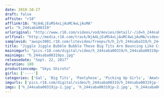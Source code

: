 ```yaml
---
date: 2018-10-27
draft: false
affsite: "r18"
afflinkr18: "NjA4LjEuMS4xLjAuMC4wLjAuMA"
url: "h_244saba00319"
urloriginal: "http://www.r18.com/videos/vod/movies/detail/-/id=h_244saba00319"
urlfinal: "http://media.r18.com/track/NjA4LjEuMS4xLjAuMC4wLjAuMA/videos/vod/movies/detail/-/id=h_244saba00319"
samplevid: "awspv3001.r18.com/litevideo/freepv/h/h_2/h_244saba319/h_244saba319_dmb_w.mp4"
title: "Jiggle Jiggle Bubble Bubble These Big Tits Are Bouncing Like Crazy! These Big Tits Babes Are On Fire And Their Slut Levels Are Hitting Maximum Overdrive! Grope Them, Grab Them, Lick Them And Suck Them And Rip Those Pantyhose Off And Fuck Them"
mainimgurl: "pics.r18.com/digital/video/h_244saba00319/h_244saba00319ps.jpg"
mainimgs: "h_244saba00319ps.jpg"
releasedate: "Sept. 22, 2017"
duration: 180
productioncomp: "Skyu Shiroto"
girls: ['----']
categories: ['Gal', 'Big Tits', 'Pantyhose', 'Picking Up Girls', 'Amateur', 'Nymphomaniac', 'Creampie', 'Hi-Def']
imgurls: ['pics.r18.com/digital/video/h_244saba00319/h_244saba00319jp-1.jpg', 'pics.r18.com/digital/video/h_244saba00319/h_244saba00319jp-2.jpg', 'pics.r18.com/digital/video/h_244saba00319/h_244saba00319jp-3.jpg', 'pics.r18.com/digital/video/h_244saba00319/h_244saba00319jp-4.jpg', 'pics.r18.com/digital/video/h_244saba00319/h_244saba00319jp-5.jpg', 'pics.r18.com/digital/video/h_244saba00319/h_244saba00319jp-6.jpg', 'pics.r18.com/digital/video/h_244saba00319/h_244saba00319jp-7.jpg', 'pics.r18.com/digital/video/h_244saba00319/h_244saba00319jp-8.jpg', 'pics.r18.com/digital/video/h_244saba00319/h_244saba00319jp-9.jpg', 'pics.r18.com/digital/video/h_244saba00319/h_244saba00319jp-10.jpg', 'pics.r18.com/digital/video/h_244saba00319/h_244saba00319jp-11.jpg', 'pics.r18.com/digital/video/h_244saba00319/h_244saba00319jp-12.jpg', 'pics.r18.com/digital/video/h_244saba00319/h_244saba00319jp-13.jpg', 'pics.r18.com/digital/video/h_244saba00319/h_244saba00319jp-14.jpg', 'pics.r18.com/digital/video/h_244saba00319/h_244saba00319jp-15.jpg', 'pics.r18.com/digital/video/h_244saba00319/h_244saba00319jp-16.jpg', 'pics.r18.com/digital/video/h_244saba00319/h_244saba00319jp-17.jpg', 'pics.r18.com/digital/video/h_244saba00319/h_244saba00319jp-18.jpg', 'pics.r18.com/digital/video/h_244saba00319/h_244saba00319jp-19.jpg', 'pics.r18.com/digital/video/h_244saba00319/h_244saba00319jp-20.jpg']
imgs: ['h_244saba00319jp-1.jpg', 'h_244saba00319jp-2.jpg', 'h_244saba00319jp-3.jpg', 'h_244saba00319jp-4.jpg', 'h_244saba00319jp-5.jpg', 'h_244saba00319jp-6.jpg', 'h_244saba00319jp-7.jpg', 'h_244saba00319jp-8.jpg', 'h_244saba00319jp-9.jpg', 'h_244saba00319jp-10.jpg', 'h_244saba00319jp-11.jpg', 'h_244saba00319jp-12.jpg', 'h_244saba00319jp-13.jpg', 'h_244saba00319jp-14.jpg', 'h_244saba00319jp-15.jpg', 'h_244saba00319jp-16.jpg', 'h_244saba00319jp-17.jpg', 'h_244saba00319jp-18.jpg', 'h_244saba00319jp-19.jpg', 'h_244saba00319jp-20.jpg']
---
```

